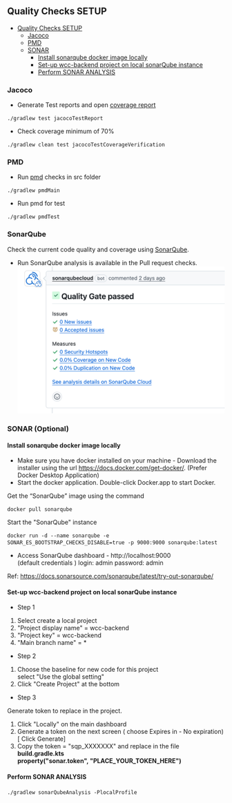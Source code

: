 ## Quality Checks SETUP

<!-- TOC -->

* [Quality Checks SETUP](#quality-checks-setup)
    * [Jacoco](#jacoco)
    * [PMD](#pmd)
    * [SONAR](#sonar)
        * [Install sonarqube docker image locally](#install-sonarqube-docker-image-locally)
        * [Set-up wcc-backend project on local sonarQube instance](#set-up-wcc-backend-project-on-local-sonarqube-instance)
        * [Perform SONAR ANALYSIS](#perform-sonar-analysis)

<!-- TOC -->

### Jacoco

* Generate Test reports and open [coverage report](build/reports/jacoco/test/html/index.html)

```shell
./gradlew test jacocoTestReport
```

* Check coverage minimum of 70%

```shell
./gradlew clean test jacocoTestCoverageVerification
```

### PMD

* Run [pmd](https://pmd.github.io/) checks in src folder

```shell
./gradlew pmdMain
```

* Run pmd for test

```shell
./gradlew pmdTest
```

### SonarQube

Check the current code quality and coverage
using [SonarQube](https://sonarcloud.io/summary/new_code?id=Women-Coding-Community_wcc-backend&branch=main).

* Run SonarQube analysis is available in the Pull request checks.
  ![image](images/sonarqube.png)

### SONAR (Optional)

#### Install sonarqube docker image locally

- Make sure you have docker installed on your machine -
  Download the installer using the url https://docs.docker.com/get-docker/. (Prefer Docker Desktop
  Application)
- Start the docker application. Double-click Docker.app to start Docker.

Get the “SonarQube” image using the command

```shell
docker pull sonarqube
```

Start the "SonarQube" instance

```shell
docker run -d --name sonarqube -e SONAR_ES_BOOTSTRAP_CHECKS_DISABLE=true -p 9000:9000 sonarqube:latest
```

* Access SonarQube dashboard - http://localhost:9000</br>
  (default credentials )
  login: admin
  password: admin

Ref: https://docs.sonarsource.com/sonarqube/latest/try-out-sonarqube/

#### Set-up wcc-backend project on local sonarQube instance

* Step 1

1. Select create a local project
2. "Project display name" = wcc-backend
3. "Project key" = wcc-backend
4. "Main branch name" = *

* Step 2

1. Choose the baseline for new code for this project</br>
   select "Use the global setting"
2. Click "Create Project" at the bottom

* Step 3

Generate token to replace in the project.

1. Click "Locally" on the main dashboard
2. Generate a token on the next screen ( choose Expires in - No expiration) [ Click Generate]
3. Copy the token = "sqp_XXXXXXX" and replace in the file <b> build.gradle.kts </b><br>
   <b>property("sonar.token", "PLACE_YOUR_TOKEN_HERE")</b>

#### Perform SONAR ANALYSIS

```shell
./gradlew sonarQubeAnalysis -PlocalProfile
```
